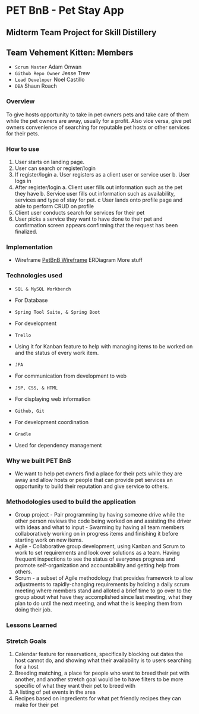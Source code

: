 # PET BnB - Pet Stay App
## Midterm Team Project for Skill Distillery
## Team Vehement Kitten: Members
- `Scrum Master` Adam Onwan
- `Github Repo Owner` Jesse Trew
- `Lead Developer` Noel Castillo
- `DBA` Shaun Roach
### Overview
To give hosts opportunity to take in pet owners pets and take care of them while the pet owners are away, usually for a profit. Also vice versa, give pet owners convenience of searching for reputable pet hosts or other services for their pets.
### How to use
1. User starts on landing page.
2. User can search or register/login
3.  If register/login
a. User registers as a client user or service user
b. User logs in
4. After register/login
a. Client user fills out information such as the pet they have
b. Service user fills out information  such as availability, services and type of stay for pet.
c User lands onto profile page and able to perform CRUD on profile
5. Client user conducts search for services for their pet
6. User picks a service they want to have done to their pet and confirmation screen appears confirming that the request has been finalized.
### Implementation
- Wireframe [PetBnB Wireframe](https://miro.com/app/board/o9J_kw3Z9CY=/ "PetBnB Wireframe")
ERDiagram
More stuff
### Technologies used
* `SQL & MySQL Workbench`
- For Database
* `Spring Tool Suite, & Spring Boot`
-  For development
* `Trello`
-  Using it for Kanban feature to help with managing items to be worked on and the status of every work item.
* `JPA`
- For communication from development to web
* `JSP, CSS, & HTML`
- For displaying web information
* `Github, Git`
- For development coordination
* `Gradle`
- Used for dependency management
### Why we built PET BnB
- We want to help pet owners find a place for their pets while they are away and allow hosts or people that can provide pet services an opportunity to build their reputation and give service to others.
### Methodologies used to build the application
- Group project - Pair programming by having someone drive while the other person reviews the code being worked on and assisting the driver with ideas and what to input - Swarming by having all team members collaboratively working on in progress items and finishing it before starting work on new items.
- Agile - Collaborative group development, using Kanban and Scrum to work to set requirements and look over solutions as a team. Having frequent inspections to see the status of everyones progress and promote self-organization and accountability and getting help from others.
- Scrum - a subset of Agile methodology that provides framework to allow adjustments to rapidly-changing requirements by holding a daily scrum meeting where members stand and alloted a brief time to go over to the group about what have they accomplished since last meeting, what they plan to do until the next meeting, and what the is keeping them from doing their job.
### Lessons Learned

### Stretch Goals
1. Calendar feature for reservations, specifically blocking out dates the host cannot do, and showing what their availability is to users searching for a host
2. Breeding matching, a place for people who want to breed their pet with another, and another stretch goal would be to have filters to be more specific of what they want their pet to breed with
3. A listing of pet events in the area
4. Recipes based on ingredients for what pet friendly recipes they can make for their pet

